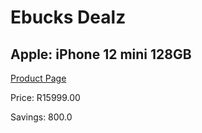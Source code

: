 
# Ebucks Dealz
## Apple: iPhone 12 mini 128GB
[Product Page](https://www.ebucks.com/web/shop/productSelected.do?prodId=646535767&catId=1158502875)

Price: R15999.00

Savings: 800.0


	